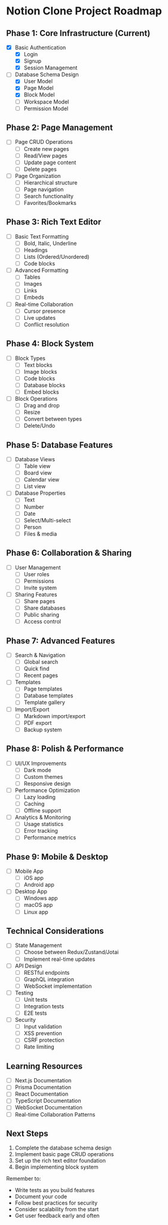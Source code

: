 # Notion Clone Project Roadmap

## Phase 1: Core Infrastructure (Current)

- [x] Basic Authentication
  - [x] Login
  - [x] Signup
  - [x] Session Management
- [ ] Database Schema Design
  - [x] User Model
  - [x] Page Model
  - [x] Block Model
  - [ ] Workspace Model
  - [ ] Permission Model

## Phase 2: Page Management

- [ ] Page CRUD Operations
  - [ ] Create new pages
  - [ ] Read/View pages
  - [ ] Update page content
  - [ ] Delete pages
- [ ] Page Organization
  - [ ] Hierarchical structure
  - [ ] Page navigation
  - [ ] Search functionality
  - [ ] Favorites/Bookmarks

## Phase 3: Rich Text Editor

- [ ] Basic Text Formatting
  - [ ] Bold, Italic, Underline
  - [ ] Headings
  - [ ] Lists (Ordered/Unordered)
  - [ ] Code blocks
- [ ] Advanced Formatting
  - [ ] Tables
  - [ ] Images
  - [ ] Links
  - [ ] Embeds
- [ ] Real-time Collaboration
  - [ ] Cursor presence
  - [ ] Live updates
  - [ ] Conflict resolution

## Phase 4: Block System

- [ ] Block Types
  - [ ] Text blocks
  - [ ] Image blocks
  - [ ] Code blocks
  - [ ] Database blocks
  - [ ] Embed blocks
- [ ] Block Operations
  - [ ] Drag and drop
  - [ ] Resize
  - [ ] Convert between types
  - [ ] Delete/Undo

## Phase 5: Database Features

- [ ] Database Views
  - [ ] Table view
  - [ ] Board view
  - [ ] Calendar view
  - [ ] List view
- [ ] Database Properties
  - [ ] Text
  - [ ] Number
  - [ ] Date
  - [ ] Select/Multi-select
  - [ ] Person
  - [ ] Files & media

## Phase 6: Collaboration & Sharing

- [ ] User Management
  - [ ] User roles
  - [ ] Permissions
  - [ ] Invite system
- [ ] Sharing Features
  - [ ] Share pages
  - [ ] Share databases
  - [ ] Public sharing
  - [ ] Access control

## Phase 7: Advanced Features

- [ ] Search & Navigation
  - [ ] Global search
  - [ ] Quick find
  - [ ] Recent pages
- [ ] Templates
  - [ ] Page templates
  - [ ] Database templates
  - [ ] Template gallery
- [ ] Import/Export
  - [ ] Markdown import/export
  - [ ] PDF export
  - [ ] Backup system

## Phase 8: Polish & Performance

- [ ] UI/UX Improvements
  - [ ] Dark mode
  - [ ] Custom themes
  - [ ] Responsive design
- [ ] Performance Optimization
  - [ ] Lazy loading
  - [ ] Caching
  - [ ] Offline support
- [ ] Analytics & Monitoring
  - [ ] Usage statistics
  - [ ] Error tracking
  - [ ] Performance metrics

## Phase 9: Mobile & Desktop

- [ ] Mobile App
  - [ ] iOS app
  - [ ] Android app
- [ ] Desktop App
  - [ ] Windows app
  - [ ] macOS app
  - [ ] Linux app

## Technical Considerations

- [ ] State Management
  - [ ] Choose between Redux/Zustand/Jotai
  - [ ] Implement real-time updates
- [ ] API Design
  - [ ] RESTful endpoints
  - [ ] GraphQL integration
  - [ ] WebSocket implementation
- [ ] Testing
  - [ ] Unit tests
  - [ ] Integration tests
  - [ ] E2E tests
- [ ] Security
  - [ ] Input validation
  - [ ] XSS prevention
  - [ ] CSRF protection
  - [ ] Rate limiting

## Learning Resources

- [ ] Next.js Documentation
- [ ] Prisma Documentation
- [ ] React Documentation
- [ ] TypeScript Documentation
- [ ] WebSocket Documentation
- [ ] Real-time Collaboration Patterns

## Next Steps

1. Complete the database schema design
2. Implement basic page CRUD operations
3. Set up the rich text editor foundation
4. Begin implementing block system

Remember to:

- Write tests as you build features
- Document your code
- Follow best practices for security
- Consider scalability from the start
- Get user feedback early and often
